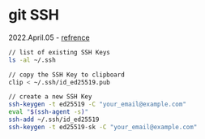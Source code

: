 # git SSH
2022.April.05 - [refrence](https://docs.github.com/en/authentication/connecting-to-github-with-ssh/checking-for-existing-ssh-keys)

```bash
// list of existing SSH Keys 
ls -al ~/.ssh

// copy the SSH Key to clipboard
clip < ~/.ssh/id_ed25519.pub

// create a new SSH Key
ssh-keygen -t ed25519 -C "your_email@example.com"
eval "$(ssh-agent -s)"
ssh-add ~/.ssh/id_ed25519
ssh-keygen -t ed25519-sk -C "your_email@example.com"
```
